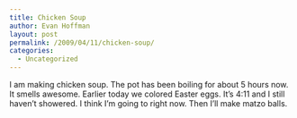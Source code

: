 ```yaml
---
title: Chicken Soup
author: Evan Hoffman
layout: post
permalink: /2009/04/11/chicken-soup/
categories:
  - Uncategorized
---
```

I am making chicken soup. The pot has been boiling for about 5 hours now. It smells awesome. Earlier today we colored Easter eggs. It&#8217;s 4:11 and I still haven&#8217;t showered. I think I&#8217;m going to right now. Then I&#8217;ll make matzo balls.